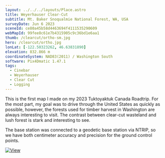 ```yaml
---
layout: ../../../layouts/Place.astro
title: Weyerhauser Clear-Cut
subtitle: Mt. Baker Snoqualmie National Forest, WA, USA
surveyDate: Jun 6 2023
sceneId: ce80a45b58d4463694f4111535290609
webMapId: 99fee8c61e7b4315905c9c36bd1e6aa1
thumb: /clearcut/ortho-sm.jpg
hero: /clearcut/ortho.jpg
lonLat: [-122.50323262, 46.63831890]
elevation: 832.866 m
coordinateSystem: NAD83(2011) / Washington South
software: Pix4Dmatic 1.47.1
tags:
  - Cinebar
  - Weyerhauser
  - Clear Cut
  - Logging
---
```


This is the first map I made on my 2023 Tuktoyaktuk Canada Roadtrip. For the most part, my goal was to drive through the United States as quickly as possible, however, the forests used for timber harvest in Washington are always interesting to visit. The contrast between clear-cut wasteland and lush forest is stark and interesting to see.

The base station was connected to a geodetic base station via NTRIP, so we have both centimeter accuracy and precision for the ground control points.

[![View](/clearcut/view.jpg)](/clearcut/view.jpg)
